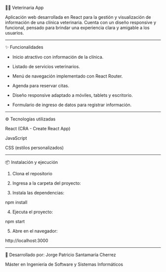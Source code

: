 🐶🐱 Veterinaria App

Aplicación web desarrollada en React para la gestión y visualización de información de una clínica veterinaria.
Cuenta con un diseño responsive y funcional, pensado para brindar una experiencia clara y amigable a los usuarios.

---

✨ Funcionalidades

- Inicio atractivo con información de la clínica.

- Listado de servicios veterinarios.

- Menú de navegación implementado con React Router.

- Agenda para reservar citas.

- Diseño responsive adaptado a móviles, tablets y escritorio.

- Formulario de ingreso de datos para registrar información.

---

⚙️ Tecnologías utilizadas

React (CRA - Create React App)

JavaScript

CSS (estilos personalizados)

---

📦 Instalación y ejecución 

1. Clona el repositorio

2. Ingresa a la carpeta del proyecto:


3. Instala las dependencias:

npm install


4. Ejecuta el proyecto:

npm start


5. Abre en el navegador:

http://localhost:3000


---

📌 Desarrollado por: Jorge Patricio Santamaría Cherrez

Máster en Ingeniería de Software y Sistemas Informáticos 
